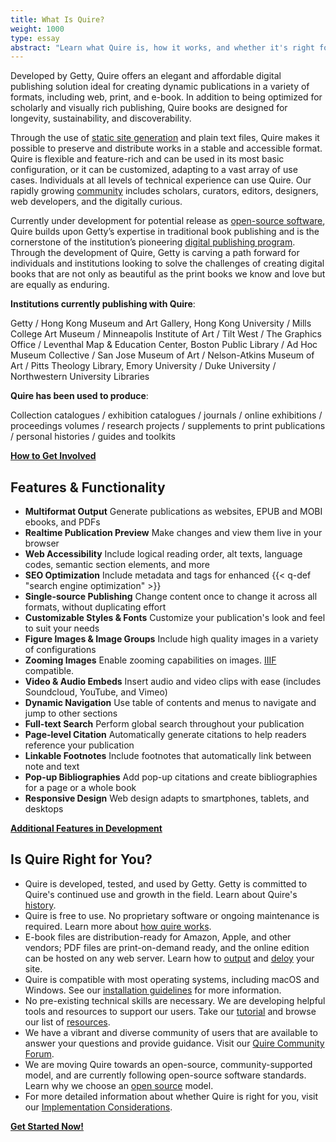 ```yaml
---
title: What Is Quire?
weight: 1000
type: essay
abstract: "Learn what Quire is, how it works, and whether it's right for you"
---
```


Developed by Getty, Quire offers an elegant and affordable digital publishing solution ideal for creating dynamic
publications in a variety of formats, including web, print, and e-book. In addition to being optimized for scholarly
and visually rich publishing, Quire books are designed for longevity, sustainability, and discoverability.

Through the use of [static site generation](/about/how-it-works/) and plain text files, Quire makes it possible to preserve and distribute works in a stable and accessible format. Quire is flexible and feature-rich and can be used in its most basic configuration, or it can be customized, adapting to a  vast array of use cases. Individuals at all levels of technical experience can use Quire. Our rapidly growing [community](http://localhost:1313/community/community-showcase/) includes scholars, curators, editors, designers, web developers, and the digitally curious.

Currently under development for potential release as [open-source software](/about/open-source/), Quire builds upon Getty’s expertise in traditional book publishing and is the cornerstone of the institution’s pioneering [digital publishing program](https://www.getty.edu/publications/digital/index.html). Through the development of Quire, Getty is carving a path forward for individuals and institutions looking to solve the challenges of creating digital books that are not only as beautiful as the print books we know and love but are equally as enduring.

**Institutions currently publishing with Quire**:

Getty / Hong Kong Museum and Art Gallery, Hong Kong University / Mills College Art Museum / Minneapolis Institute of Art / Tilt West / The Graphics Office / Leventhal Map &  Education Center, Boston Public Library / Ad Hoc Museum  Collective / San Jose Museum of Art / Nelson-Atkins Museum of Art / Pitts Theology Library, Emory University / Duke University / Northwestern University Libraries

**Quire has been used to produce**:

Collection catalogues / exhibition catalogues / journals / online exhibitions / proceedings volumes / research projects / supplements to print publications / personal histories / guides and toolkits

<div class="action-button">

[**How to Get Involved**](/community/join-us/)
</div>

## Features & Functionality

<div class="feature-list">

- **Multiformat Output** Generate publications as websites, EPUB and MOBI ebooks, and PDFs
- **Realtime Publication Preview** Make changes and view them live in your browser
- **Web Accessibility** Include logical reading order, alt texts, language codes, semantic section elements, and more
- **SEO Optimization** Include metadata and tags for enhanced {{< q-def "search engine optimization" >}}
- **Single-source Publishing** Change content once to change it across all formats, without duplicating effort
- **Customizable Styles & Fonts** Customize your publication's look and feel to suit your needs
- **Figure Images & Image Groups** Include high quality images in a variety of configurations
- **Zooming Images** Enable zooming capabilities on images. [IIIF](https://iiif.io/) compatible.
- **Video & Audio Embeds** Insert audio and video clips with ease (includes Soundcloud, YouTube, and Vimeo)
- **Dynamic Navigation**  Use table of contents and menus to navigate and jump to other sections
- **Full-text Search** Perform global search throughout your publication
- **Page-level Citation** Automatically generate citations to help readers reference your publication
- **Linkable Footnotes** Include footnotes that automatically link between note and text
- **Pop-up Bibliographies** Add pop-up citations and create bibliographies for a page or a whole book
- **Responsive Design** Web design adapts to smartphones, tablets, and desktops

</div>

<div class="action-button">

[**Additional Features in Development**](/about/roadmap/)
</div>

## Is Quire Right for You?

- Quire is developed, tested, and used by Getty. Getty is committed to Quire's continued use and growth in the field.
Learn about Quire's [history](/about/history/).
- Quire is free to use. No proprietary software or ongoing maintenance is required.
Learn more about [how quire works](/about/how-it-works/).
- E-book files are distribution-ready for Amazon, Apple, and other vendors; PDF files are print-on-demand ready, and the online edition can be hosted on any web server.
Learn how to [output](/documentation/multiformat-output/) and [deloy](/documentation/site-deploy/) your site.
- Quire is compatible with most operating systems, including macOS and Windows.
See our [installation guidelines](/documentation/install-uninstall/) for more information.
- No pre-existing technical skills are necessary. We are developing helpful tools and resources to support our users.
Take our [tutorial](/learn/tutorial/) and browse our list of [resources](/learn/other-resources/).
- We have a vibrant and diverse community of users that are available to answer your questions and provide guidance.
Visit our [Quire Community Forum](https://github.com/thegetty/quire/discussions).
- We are moving Quire towards an open-source, community-supported model, and are currently following open-source software standards. Learn why we choose an [open source](/about/open-source/) model.
- For more detailed information about whether Quire is right for you, visit our [Implementation Considerations](/documentation/implementation/).

<div class="action-button">

[**Get Started Now!**](https://docs.google.com/forms/d/e/1FAIpQLScKOJEq9ivhwizmdazjuhxBII-s-5SUsnerWmyF8VteeeRBhA/viewform)
</div>
